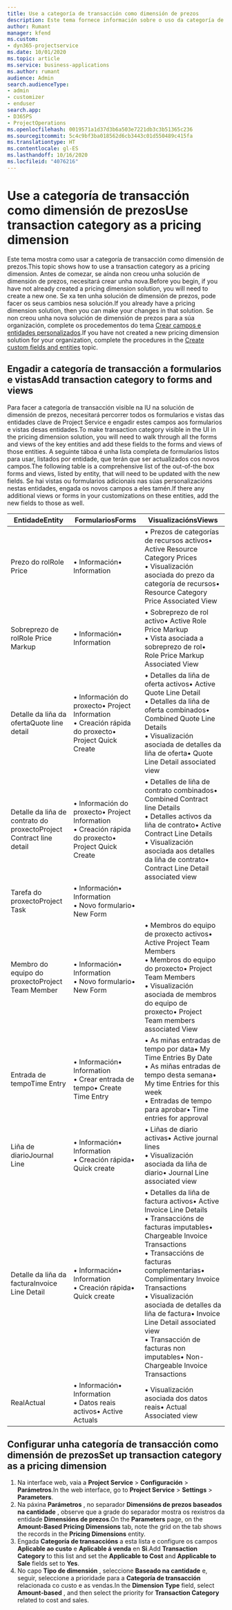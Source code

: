 ```yaml
---
title: Use a categoría de transacción como dimensión de prezos
description: Este tema fornece información sobre o uso da categoría de transacción como dimensión de prezos.
author: Rumant
manager: kfend
ms.custom:
- dyn365-projectservice
ms.date: 10/01/2020
ms.topic: article
ms.service: business-applications
ms.author: rumant
audience: Admin
search.audienceType:
- admin
- customizer
- enduser
search.app:
- D365PS
- ProjectOperations
ms.openlocfilehash: 0019571a1d37d3b6a503e7221db3c3b51365c236
ms.sourcegitcommit: 5c4c9bf3ba018562d6cb3443c01d550489c415fa
ms.translationtype: HT
ms.contentlocale: gl-ES
ms.lasthandoff: 10/16/2020
ms.locfileid: "4076216"
---
```

# <a name="use-transaction-category-as-a-pricing-dimension"></a><span data-ttu-id="a9e7b-103">Use a categoría de transacción como dimensión de prezos</span><span class="sxs-lookup"><span data-stu-id="a9e7b-103">Use transaction category as a pricing dimension</span></span>
<span data-ttu-id="a9e7b-104">Este tema mostra como usar a categoría de transacción como dimensión de prezos.</span><span class="sxs-lookup"><span data-stu-id="a9e7b-104">This topic shows how to use a transaction category as a pricing dimension.</span></span> <span data-ttu-id="a9e7b-105">Antes de comezar, se aínda non creou unha solución de dimensión de prezos, necesitará crear unha nova.</span><span class="sxs-lookup"><span data-stu-id="a9e7b-105">Before you begin, if you have not already created a pricing dimension solution, you will need to create a new one.</span></span> <span data-ttu-id="a9e7b-106">Se xa ten unha solución de dimensión de prezos, pode facer os seus cambios nesa solución.</span><span class="sxs-lookup"><span data-stu-id="a9e7b-106">If you already have a pricing dimension solution, then you can make your changes in that solution.</span></span> <span data-ttu-id="a9e7b-107">Se non creou unha nova solución de dimensión de prezos para a súa organización, complete os procedementos do tema [Crear campos e entidades personalizados](create-custom-fields-entities.md).</span><span class="sxs-lookup"><span data-stu-id="a9e7b-107">If you have not created a new pricing dimension solution for your organization, complete the procedures in the [Create custom fields and entities](create-custom-fields-entities.md) topic.</span></span>

## <a name="add-transaction-category-to-forms-and-views"></a><span data-ttu-id="a9e7b-108">Engadir a categoría de transacción a formularios e vistas</span><span class="sxs-lookup"><span data-stu-id="a9e7b-108">Add transaction category to forms and views</span></span>
<span data-ttu-id="a9e7b-109">Para facer a categoría de transacción visible na IU na solución de dimensión de prezos, necesitará percorrer todos os formularios e vistas das entidades clave de Project Service e engadir estes campos aos formularios e vistas desas entidades.</span><span class="sxs-lookup"><span data-stu-id="a9e7b-109">To make transaction category visible in the UI in the pricing dimension solution, you will need to walk through all the forms and views of the key entities and add these fields to the forms and views of those entities.</span></span>
<span data-ttu-id="a9e7b-110">A seguinte táboa é unha lista completa de formularios listos para usar, listados por entidade, que terán que ser actualizados cos novos campos.</span><span class="sxs-lookup"><span data-stu-id="a9e7b-110">The following table is a comprehensive list of the out-of-the box forms and views, listed by entity, that will need to be updated with the new fields.</span></span> <span data-ttu-id="a9e7b-111">Se hai vistas ou formularios adicionais nas súas personalizacións nestas entidades, engada os novos campos a eles tamén.</span><span class="sxs-lookup"><span data-stu-id="a9e7b-111">If there any additional views or forms in your customizations on these entities, add the new fields to those as well.</span></span>

|  <span data-ttu-id="a9e7b-112">Entidade</span><span class="sxs-lookup"><span data-stu-id="a9e7b-112">Entity</span></span>        | <span data-ttu-id="a9e7b-113">Formularios</span><span class="sxs-lookup"><span data-stu-id="a9e7b-113">Forms</span></span>     |<span data-ttu-id="a9e7b-114">Visualizacións</span><span class="sxs-lookup"><span data-stu-id="a9e7b-114">Views</span></span>        |
| ------------------------------|---------------------------------|----------------------------------|
|  <span data-ttu-id="a9e7b-115">Prezo do rol</span><span class="sxs-lookup"><span data-stu-id="a9e7b-115">Role Price</span></span>|<span data-ttu-id="a9e7b-116">• Información</span><span class="sxs-lookup"><span data-stu-id="a9e7b-116">• Information</span></span> |<span data-ttu-id="a9e7b-117">• Prezos de categorías de recursos activos</span><span class="sxs-lookup"><span data-stu-id="a9e7b-117">• Active Resource Category Prices</span></span><br> <span data-ttu-id="a9e7b-118">• Visualización asociada do prezo da categoría de recursos</span><span class="sxs-lookup"><span data-stu-id="a9e7b-118">• Resource Category Price Associated View</span></span>|
|  <span data-ttu-id="a9e7b-119">Sobreprezo de rol</span><span class="sxs-lookup"><span data-stu-id="a9e7b-119">Role Price Markup</span></span>|<span data-ttu-id="a9e7b-120">• Información</span><span class="sxs-lookup"><span data-stu-id="a9e7b-120">• Information</span></span>|<span data-ttu-id="a9e7b-121">• Sobreprezo de rol activo</span><span class="sxs-lookup"><span data-stu-id="a9e7b-121">• Active Role Price Markup</span></span><br><span data-ttu-id="a9e7b-122">• Vista asociada a sobreprezo de rol</span><span class="sxs-lookup"><span data-stu-id="a9e7b-122">• Role Price Markup Associated View</span></span>|
|  <span data-ttu-id="a9e7b-123">Detalle da liña da oferta</span><span class="sxs-lookup"><span data-stu-id="a9e7b-123">Quote line detail</span></span>|<span data-ttu-id="a9e7b-124">• Información do proxecto</span><span class="sxs-lookup"><span data-stu-id="a9e7b-124">• Project Information</span></span><br><span data-ttu-id="a9e7b-125">• Creación rápida do proxecto</span><span class="sxs-lookup"><span data-stu-id="a9e7b-125">• Project Quick Create</span></span>|<span data-ttu-id="a9e7b-126">• Detalles da liña de oferta activos</span><span class="sxs-lookup"><span data-stu-id="a9e7b-126">• Active Quote Line Detail</span></span><br><span data-ttu-id="a9e7b-127">• Detalles da liña de oferta combinados</span><span class="sxs-lookup"><span data-stu-id="a9e7b-127">• Combined Quote Line Details</span></span><br><span data-ttu-id="a9e7b-128">• Visualización asociada de detalles da liña de oferta</span><span class="sxs-lookup"><span data-stu-id="a9e7b-128">• Quote Line Detail associated view</span></span>|
|  <span data-ttu-id="a9e7b-129">Detalle da liña de contrato do proxecto</span><span class="sxs-lookup"><span data-stu-id="a9e7b-129">Project Contract line detail</span></span>|<span data-ttu-id="a9e7b-130">• Información do proxecto</span><span class="sxs-lookup"><span data-stu-id="a9e7b-130">• Project Information</span></span><br><span data-ttu-id="a9e7b-131">• Creación rápida do proxecto</span><span class="sxs-lookup"><span data-stu-id="a9e7b-131">• Project Quick Create</span></span>|<span data-ttu-id="a9e7b-132">• Detalles de liña de contrato combinados</span><span class="sxs-lookup"><span data-stu-id="a9e7b-132">• Combined Contract line Details</span></span><br><span data-ttu-id="a9e7b-133">• Detalles activos da liña de contrato</span><span class="sxs-lookup"><span data-stu-id="a9e7b-133">• Active Contract Line Details</span></span><br><span data-ttu-id="a9e7b-134">• Visualización asociada aos detalles da liña de contrato</span><span class="sxs-lookup"><span data-stu-id="a9e7b-134">• Contract Line Detail associated view</span></span>|
|  <span data-ttu-id="a9e7b-135">Tarefa do proxecto</span><span class="sxs-lookup"><span data-stu-id="a9e7b-135">Project Task</span></span>|<span data-ttu-id="a9e7b-136">• Información</span><span class="sxs-lookup"><span data-stu-id="a9e7b-136">• Information</span></span><br><span data-ttu-id="a9e7b-137">• Novo formulario</span><span class="sxs-lookup"><span data-stu-id="a9e7b-137">• New Form</span></span>||
|  <span data-ttu-id="a9e7b-138">Membro do equipo do proxecto</span><span class="sxs-lookup"><span data-stu-id="a9e7b-138">Project Team Member</span></span>|<span data-ttu-id="a9e7b-139">• Información</span><span class="sxs-lookup"><span data-stu-id="a9e7b-139">• Information</span></span><br><span data-ttu-id="a9e7b-140">• Novo formulario</span><span class="sxs-lookup"><span data-stu-id="a9e7b-140">• New Form</span></span>|<span data-ttu-id="a9e7b-141">• Membros do equipo de proxecto activos</span><span class="sxs-lookup"><span data-stu-id="a9e7b-141">• Active Project Team Members</span></span><br><span data-ttu-id="a9e7b-142">• Membros do equipo do proxecto</span><span class="sxs-lookup"><span data-stu-id="a9e7b-142">• Project Team Members</span></span><br><span data-ttu-id="a9e7b-143">• Visualización asociada de membros do equipo de proxecto</span><span class="sxs-lookup"><span data-stu-id="a9e7b-143">• Project Team members associated View</span></span>|
|  <span data-ttu-id="a9e7b-144">Entrada de tempo</span><span class="sxs-lookup"><span data-stu-id="a9e7b-144">Time Entry</span></span>|<span data-ttu-id="a9e7b-145">• Información</span><span class="sxs-lookup"><span data-stu-id="a9e7b-145">• Information</span></span><br><span data-ttu-id="a9e7b-146">• Crear entrada de tempo</span><span class="sxs-lookup"><span data-stu-id="a9e7b-146">• Create Time Entry</span></span>|<span data-ttu-id="a9e7b-147">• As miñas entradas de tempo por data</span><span class="sxs-lookup"><span data-stu-id="a9e7b-147">• My Time Entries By Date</span></span><br><span data-ttu-id="a9e7b-148">• As miñas entradas de tempo desta semana</span><span class="sxs-lookup"><span data-stu-id="a9e7b-148">• My time Entries for this week</span></span><br><span data-ttu-id="a9e7b-149">• Entradas de tempo para aprobar</span><span class="sxs-lookup"><span data-stu-id="a9e7b-149">• Time entries for approval</span></span>|
|  <span data-ttu-id="a9e7b-150">Liña de diario</span><span class="sxs-lookup"><span data-stu-id="a9e7b-150">Journal Line</span></span>|<span data-ttu-id="a9e7b-151">• Información</span><span class="sxs-lookup"><span data-stu-id="a9e7b-151">• Information</span></span><br><span data-ttu-id="a9e7b-152">• Creación rápida</span><span class="sxs-lookup"><span data-stu-id="a9e7b-152">• Quick create</span></span>|<span data-ttu-id="a9e7b-153">• Liñas de diario activas</span><span class="sxs-lookup"><span data-stu-id="a9e7b-153">• Active journal lines</span></span><br><span data-ttu-id="a9e7b-154">• Visualización asociada da liña de diario</span><span class="sxs-lookup"><span data-stu-id="a9e7b-154">• Journal Line associated view</span></span>|
|  <span data-ttu-id="a9e7b-155">Detalle da liña da factura</span><span class="sxs-lookup"><span data-stu-id="a9e7b-155">Invoice Line Detail</span></span>|<span data-ttu-id="a9e7b-156">• Información</span><span class="sxs-lookup"><span data-stu-id="a9e7b-156">• Information</span></span><br><span data-ttu-id="a9e7b-157">• Creación rápida</span><span class="sxs-lookup"><span data-stu-id="a9e7b-157">• Quick create</span></span>|<span data-ttu-id="a9e7b-158">• Detalles da liña de factura activos</span><span class="sxs-lookup"><span data-stu-id="a9e7b-158">• Active Invoice Line Details</span></span><br><span data-ttu-id="a9e7b-159">• Transaccións de facturas imputables</span><span class="sxs-lookup"><span data-stu-id="a9e7b-159">• Chargeable Invoice Transactions</span></span><br><span data-ttu-id="a9e7b-160">• Transaccións de facturas complementarias</span><span class="sxs-lookup"><span data-stu-id="a9e7b-160">• Complimentary Invoice Transactions</span></span><br><span data-ttu-id="a9e7b-161">• Visualización asociada de detalles da liña de factura</span><span class="sxs-lookup"><span data-stu-id="a9e7b-161">• Invoice Line Detail associated view</span></span><br><span data-ttu-id="a9e7b-162">• Transacción de facturas non imputables</span><span class="sxs-lookup"><span data-stu-id="a9e7b-162">• Non-Chargeable Invoice Transactions</span></span>|
|  <span data-ttu-id="a9e7b-163">Real</span><span class="sxs-lookup"><span data-stu-id="a9e7b-163">Actual</span></span>|<span data-ttu-id="a9e7b-164">• Información</span><span class="sxs-lookup"><span data-stu-id="a9e7b-164">• Information</span></span><br><span data-ttu-id="a9e7b-165">• Datos reais activos</span><span class="sxs-lookup"><span data-stu-id="a9e7b-165">• Active Actuals</span></span>|<span data-ttu-id="a9e7b-166">• Visualización asociada dos datos reais</span><span class="sxs-lookup"><span data-stu-id="a9e7b-166">• Actual Associated view</span></span>|

## <a name="set-up-transaction-category-as-a-pricing-dimension"></a><span data-ttu-id="a9e7b-167">Configurar unha categoría de transacción como dimensión de prezos</span><span class="sxs-lookup"><span data-stu-id="a9e7b-167">Set up transaction category as a pricing dimension</span></span>

1. <span data-ttu-id="a9e7b-168">Na interface web, vaia a **Project Service** > **Configuración** > **Parámetros**.</span><span class="sxs-lookup"><span data-stu-id="a9e7b-168">In the web interface, go to **Project Service** > **Settings** > **Parameters**.</span></span> 
2. <span data-ttu-id="a9e7b-169">Na páxina **Parámetros** , no separador **Dimensións de prezos baseados na cantidade** , observe que a grade do separador mostra os rexistros da entidade **Dimensións de prezos**.</span><span class="sxs-lookup"><span data-stu-id="a9e7b-169">On the **Parameters** page, on the **Amount-Based Pricing Dimensions** tab, note the grid on the tab shows the records in the **Pricing Dimensions** entity.</span></span>
3. <span data-ttu-id="a9e7b-170">Engada **Categoría de transaccións** a esta lista e configure os campos **Aplicable ao custo** e **Aplicable á venda** en **Si**.</span><span class="sxs-lookup"><span data-stu-id="a9e7b-170">Add **Transaction Category** to this list and set the **Applicable to Cost** and **Applicable to Sale** fields set to **Yes**.</span></span>
4. <span data-ttu-id="a9e7b-171">No capo **Tipo de dimensión** , seleccione **Baseado na cantidade** e, seguir, seleccione a prioridade para a **Categoría de transacción** relacionada co custo e as vendas.</span><span class="sxs-lookup"><span data-stu-id="a9e7b-171">In the **Dimension Type** field, select **Amount-based** , and then select the priority for **Transaction Category** related to cost and sales.</span></span>
